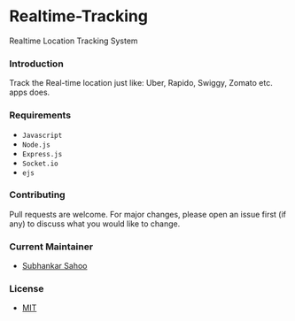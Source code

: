 # Realtime-Tracking
Realtime Location Tracking System

### Introduction
Track the Real-time location just like: Uber, Rapido, Swiggy, Zomato etc. apps does.




### Requirements
- `Javascript`
- `Node.js`
- `Express.js`
- `Socket.io`
- `ejs`



### Contributing

Pull requests are welcome. For major changes, please open an issue first (if any)
to discuss what you would like to change.


### Current Maintainer
- [Subhankar Sahoo](https://github.com/sahoo-subha)

### License

- [MIT]()
